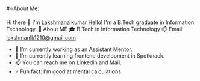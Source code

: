 #⭐About Me:

 Hi there 👋 I'm Lakshmana kumar
 Hello! I'm a B.Tech graduate in Information Technology.
 🚀 About ME
 🎓 B.Tech in Information Technology
 📫 Email: lakshmanlk1210@gmail.com
- 🔭 I’m currently working as an Assistant Mentor.
- 🌱 I’m currently learning frontend development in Spotknack.
- 📫 You can reach me on Linkedin and Mail.
- ⚡ Fun fact: I'm good at mental calculations.
